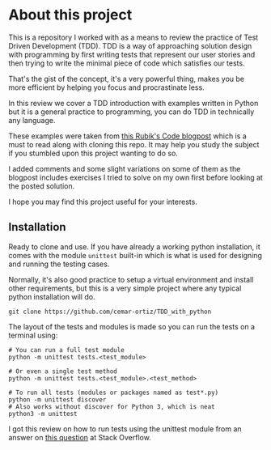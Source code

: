 # About this project

This is a repository I worked with as a means to review the practice of Test Driven Development (TDD). TDD is a way of approaching solution design with programming by first writing tests that represent our user stories and then trying to write the minimal piece of code which satisfies our tests. 

That's the gist of the concept, it's a very powerful thing, makes you be more efficient by helping you focus and procrastinate less.

In this review we cover a TDD introduction with examples written in Python but it is a general practice to programming, you can do TDD in technically any language. 

These examples were taken from [this Rubik's Code blogpost](https://rubikscode.net/2021/05/24/test-driven-development-tdd-with-python/) which is a must to read along with cloning this repo. It may help you study the subject if you stumbled upon this project wanting to do so.

I added comments and some slight variations on some of them as the blogpost includes exercises I tried to solve on my own first before looking at the posted solution.

I hope you may find this project useful for your interests.

## Installation

Ready to clone and use. If you have already a working python installation, it comes with the module `unittest` built-in which is what is used for designing and running the testing cases.

Normally, it's also good practice to setup a virtual environment and install other requirements, but this is a very simple project where any typical python installation will do.

```
git clone https://github.com/cemar-ortiz/TDD_with_python
```

The layout of the tests and modules is made so you can run the tests on a terminal using:

```
# You can run a full test module
python -m unittest tests.<test_module>
```
```
# Or even a single test method
python -m unittest tests.<test_module>.<test_method>
```
```
# To run all tests (modules or packages named as test*.py)
python -m unittest discover
# Also works without discover for Python 3, which is neat
python3 -m unittest
```

I got this review on how to run tests using the unittest module from an answer on [this question](https://stackoverflow.com/questions/1896918/running-unittest-with-typical-test-directory-structure) at Stack Overflow.

